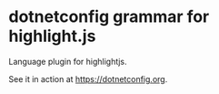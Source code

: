 # dotnetconfig grammar for highlight.js

Language plugin for highlightjs.

See it in action at https://dotnetconfig.org.